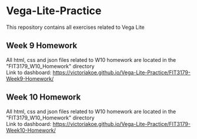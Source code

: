 # Vega-Lite-Practice
This repository contains all exercises related to Vega Lite

## Week 9 Homework
All html, css and json files related to W10 homework are located in the "FIT3179_W10_Homework" directory\
Link to dashboard: https://victoriakoe.github.io/Vega-Lite-Practice/FIT3179-Week9-Homework/

## Week 10 Homework
All html, css and json files related to W10 homework are located in the "FIT3179_W10_Homework" directory\
Link to dashboard: https://victoriakoe.github.io/Vega-Lite-Practice/FIT3179-Week10-Homework/
